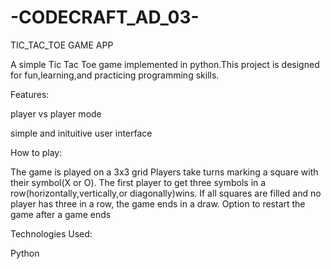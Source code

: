 # -CODECRAFT_AD_03-
TIC_TAC_TOE GAME APP

A simple Tic Tac Toe game implemented in python.This project is designed for fun,learning,and practicing programming skills.

Features:

player vs player mode

simple and inituitive user interface

How to play: 

The game is played on a 3x3 grid 
Players take turns marking a square with their symbol(X or O).
The first player to get three symbols in a row(horizontally,vertically,or diagonally)wins.
If all squares are filled and no player has three in a row, the game ends in a draw.
Option to restart the game after a game ends  

Technologies Used:

Python
